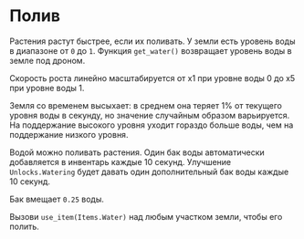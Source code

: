 # Полив
Растения растут быстрее, если их поливать. У земли есть уровень воды в диапазоне от `0` до `1`.
Функция `get_water()` возвращает уровень воды в земле под дроном.

Скорость роста линейно масштабируется от х1 при уровне воды 0 до х5 при уровне воды 1.

Земля со временем высыхает: в среднем она теряет 1% от текущего уровня воды в секунду, но значение случайным образом варьируется. На поддержание высокого уровня уходит гораздо больше воды, чем на поддержание низкого уровня.

Водой можно поливать растения. Один бак воды автоматически добавляется в инвентарь каждые 10 секунд.
Улучшение `Unlocks.Watering` будет давать один дополнительный бак воды каждые 10 секунд.

Бак вмещает `0.25` воды.

Вызови `use_item(Items.Water)` над любым участком земли, чтобы его полить.
